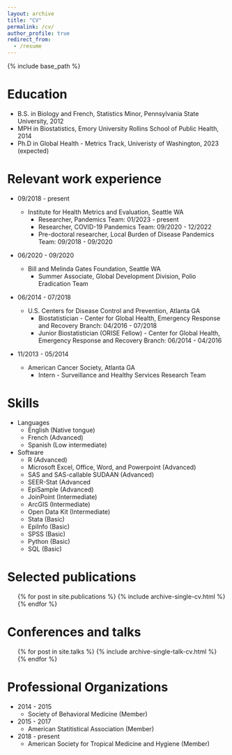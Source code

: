 ```yaml
---
layout: archive
title: "CV"
permalink: /cv/
author_profile: true
redirect_from:
  - /resume
---
```


{% include base_path %}

Education
======
* B.S. in Biology and French, Statistics Minor, Pennsylvania State University, 2012
* MPH in Biostatistics, Emory University Rollins School of Public Health, 2014
* Ph.D in Global Health - Metrics Track, Univeristy of Washington, 2023 (expected)

Relevant work experience
======
* 09/2018 - present
  * Institute for Health Metrics and Evaluation, Seattle WA
    * Researcher, Pandemics Team: 01/2023 - present
    * Researcher, COVID-19 Pandemics Team: 09/2020 - 12/2022
    * Pre-doctoral researcher, Local Burden of Disease Pandemics Team: 09/2018 - 09/2020

* 06/2020 - 09/2020
  * Bill and Melinda Gates Foundation, Seattle WA
    * Summer Associate, Global Development Division, Polio Eradication Team

* 06/2014 - 07/2018
  * U.S. Centers for Disease Control and Prevention, Atlanta GA
    * Biostatistician - Center for Global Health, Emergency Response and Recovery Branch: 04/2016 - 07/2018
    * Junior Biostatistician (ORISE Fellow) - Center for Global Health, Emergency Response and Recovery Branch: 06/2014 - 04/2016
* 11/2013 - 05/2014
  * American Cancer Society, Atlanta GA
    * Intern - Surveillance and Healthy Services Research Team

Skills
======
* Languages
  * English (Native tongue)
  * French (Advanced)
  * Spanish (Low intermediate)
* Software
  * R (Advanced)
  * Microsoft Excel, Office, Word, and Powerpoint (Advanced)
  * SAS and SAS-callable SUDAAN (Advanced)
  * SEER-Stat (Advanced
  * EpiSample (Advanced)
  * JoinPoint (Intermediate)
  * ArcGIS (Intermediate)
  * Open Data Kit (Intermediate)
  * Stata (Basic)
  * EpiInfo (Basic)
  * SPSS (Basic)
  * Python (Basic)
  * SQL (Basic)

Selected publications
======
  <ul>{% for post in site.publications %}
    {% include archive-single-cv.html %}
  {% endfor %}</ul>
  
Conferences and talks
======
  <ul>{% for post in site.talks %}
    {% include archive-single-talk-cv.html %}
  {% endfor %}</ul>
  
Professional Organizations
======
* 2014 - 2015
  * Society of Behavioral Medicine (Member)
* 2015 - 2017
  * American Statitistical Association (Member)
* 2018 - present
  * American Society for Tropical Medicine and Hygiene (Member)
